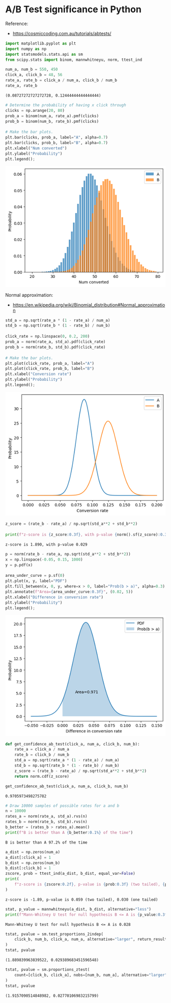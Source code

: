 # A/B Test significance in Python

Reference:
- https://cosmiccoding.com.au/tutorials/abtests/


```python
import matplotlib.pyplot as plt
import numpy as np
import statsmodels.stats.api as sm
from scipy.stats import binom, mannwhitneyu, norm, ttest_ind
```


```python
num_a, num_b = 550, 450
click_a, click_b = 48, 56
rate_a, rate_b = click_a / num_a, click_b / num_b
rate_a, rate_b
```




    (0.08727272727272728, 0.12444444444444444)




```python
# Determine the probability of having x click through
clicks = np.arange(20, 80)
prob_a = binom(num_a, rate_a).pmf(clicks)
prob_b = binom(num_b, rate_b).pmf(clicks)

# Make the bar plots.
plt.bar(clicks, prob_a, label="A", alpha=0.7)
plt.bar(clicks, prob_b, label="B", alpha=0.7)
plt.xlabel("Num converted")
plt.ylabel("Probability")
plt.legend();
```


    
![png](008_ab_testing_files/008_ab_testing_3_0.png)
    


Normal approximation:
- https://en.wikipedia.org/wiki/Binomial_distribution#Normal_approximation


```python
std_a = np.sqrt(rate_a * (1 - rate_a) / num_a)
std_b = np.sqrt(rate_b * (1 - rate_b) / num_b)

click_rate = np.linspace(0, 0.2, 200)
prob_a = norm(rate_a, std_a).pdf(click_rate)
prob_b = norm(rate_b, std_b).pdf(click_rate)

# Make the bar plots.
plt.plot(click_rate, prob_a, label="A")
plt.plot(click_rate, prob_b, label="B")
plt.xlabel("Conversion rate")
plt.ylabel("Probability")
plt.legend();
```


    
![png](008_ab_testing_files/008_ab_testing_5_0.png)
    



```python
z_score = (rate_b - rate_a) / np.sqrt(std_a**2 + std_b**2)

print(f"z-score is {z_score:0.3f}, with p-value {norm().sf(z_score):0.3f}")
```

    z-score is 1.890, with p-value 0.029



```python
p = norm(rate_b - rate_a, np.sqrt(std_a**2 + std_b**2))
x = np.linspace(-0.05, 0.15, 1000)
y = p.pdf(x)

area_under_curve = p.sf(0)
plt.plot(x, y, label="PDF")
plt.fill_between(x, 0, y, where=x > 0, label="Prob(b > a)", alpha=0.3)
plt.annotate(f"Area={area_under_curve:0.3f}", (0.02, 5))
plt.xlabel("Difference in conversion rate")
plt.ylabel("Probability")
plt.legend();
```


    
![png](008_ab_testing_files/008_ab_testing_7_0.png)
    



```python
def get_confidence_ab_test(click_a, num_a, click_b, num_b):
    rate_a = click_a / num_a
    rate_b = click_b / num_b
    std_a = np.sqrt(rate_a * (1 - rate_a) / num_a)
    std_b = np.sqrt(rate_b * (1 - rate_b) / num_b)
    z_score = (rate_b - rate_a) / np.sqrt(std_a**2 + std_b**2)
    return norm.cdf(z_score)
```


```python
get_confidence_ab_test(click_a, num_a, click_b, num_b)
```




    0.9705973498275782




```python
# Draw 10000 samples of possible rates for a and b
n = 10000
rates_a = norm(rate_a, std_a).rvs(n)
rates_b = norm(rate_b, std_b).rvs(n)
b_better = (rates_b > rates_a).mean()
print(f"B is better than A {b_better:0.1%} of the time")
```

    B is better than A 97.2% of the time



```python
a_dist = np.zeros(num_a)
a_dist[:click_a] = 1
b_dist = np.zeros(num_b)
b_dist[:click_b] = 1
zscore, prob = ttest_ind(a_dist, b_dist, equal_var=False)
print(
    f"z-score is {zscore:0.2f}, p-value is {prob:0.3f} (two tailed), {prob/2:0.3f} (one tailed)"
)
```

    z-score is -1.89, p-value is 0.059 (two tailed), 0.030 (one tailed)



```python
stat, p_value = mannwhitneyu(a_dist, b_dist, alternative="less")
print(f"Mann-Whitney U test for null hypothesis B <= A is {p_value:0.3f}")
```

    Mann-Whitney U test for null hypothesis B <= A is 0.028



```python
tstat, pvalue = sm.test_proportions_2indep(
    click_b, num_b, click_a, num_a, alternative="larger", return_results=False
)
tstat, pvalue
```




    (1.889839963839522, 0.029389683451596548)




```python
tstat, pvalue = sm.proportions_ztest(
    count=[click_b, click_a], nobs=[num_b, num_a], alternative="larger", prop_var=False
)
tstat, pvalue
```




    (1.9157090514848982, 0.02770106983215799)


